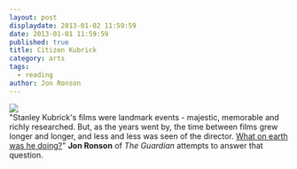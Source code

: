 ```yaml
---
layout: post
displaydate: 2013-01-02 11:59:59
date: 2013-01-01 11:59:59
published: true
title: Citizen Kubrick
category: arts
tags: 
  - reading
author: Jon Ronson
---
```


![](http://upload.wikimedia.org/wikipedia/commons/4/46/Kubrick_-_Barry_Lyndon_candid.JPG)<br>
"Stanley Kubrick's films were landmark events - majestic, memorable and richly researched. But, as the years went by, the time between films grew longer and longer, and less and less was seen of the director. <a href="http://www.theguardian.com/film/2004/mar/27/features.weekend">What on earth was he doing?</a>" **Jon Ronson** of _The Guardian_ attempts to answer that question.